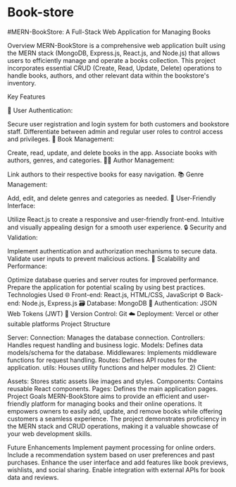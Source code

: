 # Book-store

#MERN-BookStore: A Full-Stack Web Application for Managing Books

Overview MERN-BookStore is a comprehensive web application built using the MERN stack (MongoDB, Express.js, React.js, and Node.js) that allows users to efficiently manage and operate a books collection. This project incorporates essential CRUD (Create, Read, Update, Delete) operations to handle books, authors, and other relevant data within the bookstore's inventory.

Key Features

🔐 User Authentication:

Secure user registration and login system for both customers and bookstore staff. Differentiate between admin and regular user roles to control access and privileges. 📖 Book Management:

Create, read, update, and delete books in the app. Associate books with authors, genres, and categories. 👨‍💼 Author Management:

Link authors to their respective books for easy navigation. 📚 Genre Management:

Add, edit, and delete genres and categories as needed. 🌟 User-Friendly Interface:

Utilize React.js to create a responsive and user-friendly front-end. Intuitive and visually appealing design for a smooth user experience. 🔒 Security and Validation:

Implement authentication and authorization mechanisms to secure data. Validate user inputs to prevent malicious actions. 🚀 Scalability and Performance:

Optimize database queries and server routes for improved performance. Prepare the application for potential scaling by using best practices. Technologies Used 🌐 Front-end: React.js, HTML/CSS, JavaScript ⚙️ Back-end: Node.js, Express.js 🗃️ Database: MongoDB 🔑 Authentication: JSON Web Tokens (JWT) 🔄 Version Control: Git ☁️ Deployment: Vercel or other suitable platforms Project Structure

Server:
Connection: Manages the database connection. Controllers: Handles request handling and business logic. Models: Defines data models/schema for the database. Middlewares: Implements middleware functions for request handling. Routes: Defines API routes for the application. utils: Houses utility functions and helper modules. 2) Client:

Assets: Stores static assets like images and styles. Components: Contains reusable React components. Pages: Defines the main application pages. Project Goals MERN-BookStore aims to provide an efficient and user-friendly platform for managing books and their online operations. It empowers owners to easily add, update, and remove books while offering customers a seamless experience. The project demonstrates proficiency in the MERN stack and CRUD operations, making it a valuable showcase of your web development skills.

Future Enhancements Implement payment processing for online orders. Include a recommendation system based on user preferences and past purchases. Enhance the user interface and add features like book previews, wishlists, and social sharing. Enable integration with external APIs for book data and reviews.

